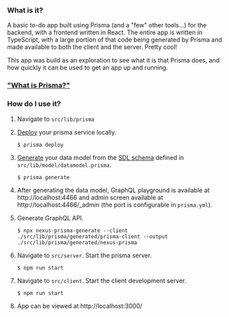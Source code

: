 ### What is it?
A basic to-do app built using Prisma (and a "few" other tools...)
for the backend, with a frontend written in React. The entire app is
written in TypeScript, with a large portion of that code being generated
by Prisma and made available to both the client and the server. Pretty cool!

This app was build as an exploration to see what it is that Prisma does, and how
quickly it can be used to get an app up and running.

### ["What is Prisma?"](https://github.com/prisma/prisma/blob/master/docs/1.1/04-Reference/01-Introduction/What-is-Prisma.md)

### How do I use it?
1. Navigate to `src/lib/prisma`

1. [Deploy](https://www.prisma.io/docs/prisma-cli-and-configuration/cli-command-reference/prisma-deploy-xcv9/) your prisma service locally.
    ```
    $ prisma deploy
    ```

2. [Generate](https://www.prisma.io/docs/prisma-cli-and-configuration/cli-command-reference/prisma-generate-xcv2/) your data model
   from the [SDL schema](https://www.prisma.io/blog/graphql-sdl-schema-definition-language-6755bcb9ce51) defined in `src/lib/model/datamodel.prisma`.
    ```
    $ prisma generate
    ```
   
3. After generating the data model, GraphQL playground is available at http://localhost:4466 and
   admin screen available at http://localhost:4466/_admin (the port is configurable in `prisma.yml`).
   
4. Generate GraphQL API.
    ```
    $ npx nexus-prisma-generate --client ./src/lib/prisma/generated/prisma-client --output ./src/lib/prisma/generated/nexus-prisma
    ```
   
5. Navigate to `src/server`. Start the prisma server.
    ```
    $ npm run start
    ``` 
   
6. Navigate to `src/client`. Start the client development server.
    ```
    $ npm run start
    ```
   
7. App can be viewed at http://localhost:3000/
